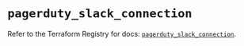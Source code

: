 # `pagerduty_slack_connection`

Refer to the Terraform Registry for docs: [`pagerduty_slack_connection`](https://registry.terraform.io/providers/pagerduty/pagerduty/3.15.5/docs/resources/slack_connection).
